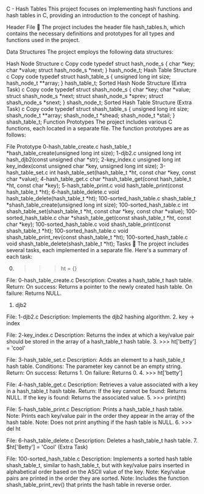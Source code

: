 C - Hash Tables
This project focuses on implementing hash functions and hash tables in C, providing an introduction to the concept of hashing.

Header File 📁
The project includes the header file hash_tables.h, which contains the necessary definitions and prototypes for all types and functions used in the project.

Data Structures
The project employs the following data structures:

Hash Node Structure
c
Copy code
typedef struct hash_node_s
{
    char *key;
    char *value;
    struct hash_node_s *next;
} hash_node_t;
Hash Table Structure
c
Copy code
typedef struct hash_table_s
{
    unsigned long int size;
    hash_node_t **array;
} hash_table_t;
Sorted Hash Node Structure (Extra Task)
c
Copy code
typedef struct shash_node_s
{
    char *key;
    char *value;
    struct shash_node_s *next;
    struct shash_node_s *sprev;
    struct shash_node_s *snext;
} shash_node_t;
Sorted Hash Table Structure (Extra Task)
c
Copy code
typedef struct shash_table_s
{
    unsigned long int size;
    shash_node_t **array;
    shash_node_t *shead;
    shash_node_t *stail;
} shash_table_t;
Function Prototypes
The project includes various C functions, each located in a separate file. The function prototypes are as follows:

File	Prototype
0-hash_table_create.c	hash_table_t *hash_table_create(unsigned long int size);
1-djb2.c	unsigned long int hash_djb2(const unsigned char *str);
2-key_index.c	unsigned long int key_index(const unsigned char *key, unsigned long int size);
3-hash_table_set.c	int hash_table_set(hash_table_t *ht, const char *key, const char *value);
4-hash_table_get.c	char *hash_table_get(const hash_table_t *ht, const char *key);
5-hash_table_print.c	void hash_table_print(const hash_table_t *ht);
6-hash_table_delete.c	void hash_table_delete(hash_table_t *ht);
100-sorted_hash_table.c	shash_table_t *shash_table_create(unsigned long int size);
100-sorted_hash_table.c	int shash_table_set(shash_table_t *ht, const char *key, const char *value);
100-sorted_hash_table.c	char *shash_table_get(const shash_table_t *ht, const char *key);
100-sorted_hash_table.c	void shash_table_print(const shash_table_t *ht);
100-sorted_hash_table.c	void shash_table_print_rev(const shash_table_t *ht);
100-sorted_hash_table.c	void shash_table_delete(shash_table_t *ht);
Tasks 📃
The project includes several tasks, each implemented in a separate file. Here's a summary of each task:

0. >>> ht = {}

File: 0-hash_table_create.c
Description: Creates a hash_table_t hash table.
Return:
On success: Returns a pointer to the newly created hash table.
On failure: Returns NULL.
1. djb2

File: 1-djb2.c
Description: Implements the djb2 hashing algorithm.
2. key -> index

File: 2-key_index.c
Description: Returns the index at which a key/value pair should be stored in the array of a hash_table_t hash table.
3. >>> ht['betty'] = 'cool'

File: 3-hash_table_set.c
Description: Adds an element to a hash_table_t hash table.
Conditions:
The parameter key cannot be an empty string.
Return:
On success: Returns 1.
On failure: Returns 0.
4. >>> ht['betty']

File: 4-hash_table_get.c
Description: Retrieves a value associated with a key in a hash_table_t hash table.
Return:
If the key cannot be found: Returns NULL.
If the key is found: Returns the associated value.
5. >>> print(ht)

File: 5-hash_table_print.c
Description: Prints a hash_table_t hash table.
Note: Prints each key/value pair in the order they appear in the array of the hash table.
Note: Does not print anything if the hash table is NULL.
6. >>> del ht

File: 6-hash_table_delete.c
Description: Deletes a hash_table_t hash table.
7. $ht['Betty'] = 'Cool' (Extra Task)

File: 100-sorted_hash_table.c
Description: Implements a sorted hash table shash_table_t, similar to hash_table_t, but with key/value pairs inserted in alphabetical order based on the ASCII value of the key.
Note: Key/value pairs are printed in the order they are sorted.
Note: Includes the function shash_table_print_rev() that prints the hash table in reverse order.
